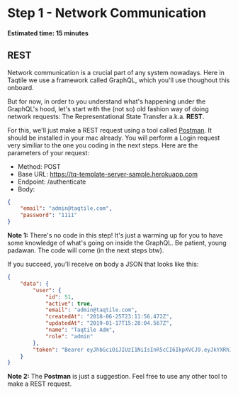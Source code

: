# Step 1 - Network Communication
#### Estimated time: 15 minutes

## REST
Network communication is a crucial part of any system nowadays. Here in Taqtile we use a framework called GraphQL, which you'll use thoughout this onboard.

But for now, in order to you understand what's happening under the GraphQL's hood, let's start with the (not so) old fashion way of doing network requests: The Representational State Transfer a.k.a. **REST**.

For this, we'll just make a REST request using a tool called [Postman](https://www.getpostman.com/). It should be installed in your mac already. You will perform a Login request very similiar to the one you coding in the next steps. Here are the parameters of your request:

+ Method: POST
+ Base URL: https://tq-template-server-sample.herokuapp.com
+ Endpoint: /authenticate 
+ Body:
```JSON
{
	"email": "admin@taqtile.com",
	"password": "1111"
}
```

**Note 1:** There's no code in this step! It's just a warming up for you to have some knowledge of what's going on inside the GraphQL. Be patient, young padawan. The code will come (in the next steps btw).

If you succeed, you'll receive on body a JSON that looks like this:

```JSON
{
    "data": {
        "user": {
            "id": 51,
            "active": true,
            "email": "admin@taqtile.com",
            "createdAt": "2018-06-25T23:11:56.472Z",
            "updatedAt": "2019-01-17T15:28:04.567Z",
            "name": "Taqtile Adm",
            "role": "admin"
        },
        "token": "Bearer eyJhbGciOiJIUzI1NiIsInR5cCI6IkpXVCJ9.eyJkYXRhIjp7InVzZXJJZCI6NTF9LCJpYXQiOjE1NTYxMTc2NjgsImV4cCI6MTU1NjEyMTI2OH0.Kha7cfFUCOscXffh8nwj4gdCGDZ0ohHvMtkR2st2bso"
    }
}
```

**Note 2:** The **Postman** is just a suggestion. Feel free to use any other tool to make a REST request.


